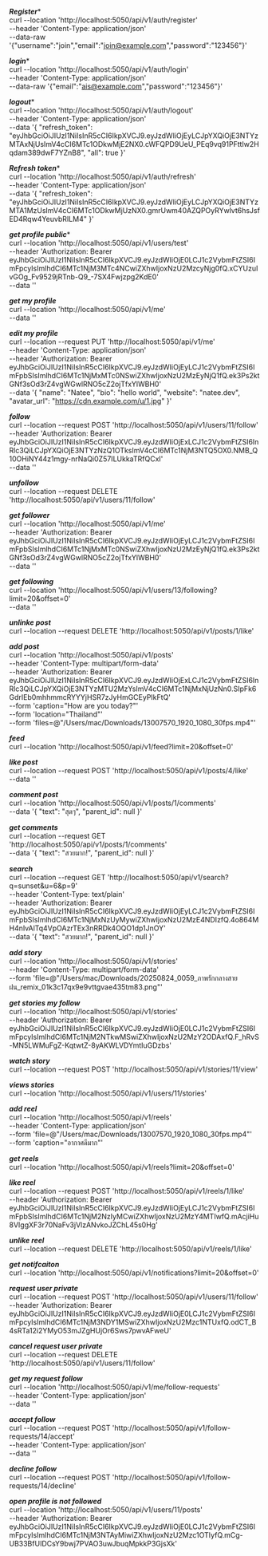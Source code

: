 
***Register**** <br>
curl --location 'http://localhost:5050/api/v1/auth/register' \
--header 'Content-Type: application/json' \
--data-raw '{"username":"join","email":"join@example.com","password":"123456"}'

***login****<br>
curl --location 'http://localhost:5050/api/v1/auth/login' \
--header 'Content-Type: application/json' \
--data-raw '{"email":"ais@example.com","password":"123456"}'

***logout****<br>
curl --location 'http://localhost:5050/api/v1/auth/logout' \
--header 'Content-Type: application/json' \
--data '{
  "refresh_token": "eyJhbGciOiJIUzI1NiIsInR5cCI6IkpXVCJ9.eyJzdWIiOjEyLCJpYXQiOjE3NTYzMTAxNjUsImV4cCI6MTc1ODkwMjE2NX0.cWFQPD9UeU_PEq9vq91PFttIw2Hqdam389dwF7YZnB8",
  "all": true
}'

***Refresh token****<br>
curl --location 'http://localhost:5050/api/v1/auth/refresh' \
--header 'Content-Type: application/json' \
--data '{
    "refresh_token": "eyJhbGciOiJIUzI1NiIsInR5cCI6IkpXVCJ9.eyJzdWIiOjEyLCJpYXQiOjE3NTYzMTA1MzUsImV4cCI6MTc1ODkwMjUzNX0.gmrUwm40AZQPOyRYwlvt6hsJsfED4Rqw4YeuvbRILM4"
}'

***get profile public****<br>
curl --location 'http://localhost:5050/api/v1/users/test' \
--header 'Authorization: Bearer eyJhbGciOiJIUzI1NiIsInR5cCI6IkpXVCJ9.eyJzdWIiOjE0LCJ1c2VybmFtZSI6ImFpcyIsImlhdCI6MTc1NjM3MTc4NCwiZXhwIjoxNzU2MzcyNjg0fQ.xCYUzuIvGOg_Fv9529jRTnb-Q9_-7SX4Fwjzpg2KdE0' \
--data ''


***get my profile***<br>
curl --location 'http://localhost:5050/api/v1/me' \
--data ''

***edit my profile***<br>
curl --location --request PUT 'http://localhost:5050/api/v1/me' \
--header 'Content-Type: application/json' \
--header 'Authorization: Bearer eyJhbGciOiJIUzI1NiIsInR5cCI6IkpXVCJ9.eyJzdWIiOjEyLCJ1c2VybmFtZSI6ImFpbSIsImlhdCI6MTc1NjMxMTc0NSwiZXhwIjoxNzU2MzEyNjQ1fQ.ek3Ps2ktGNf3sOd3rZ4vgWGwlRNO5cZ2ojTfxYlWBH0' \
--data '{
  "name": "Natee",
  "bio": "hello world",
  "website": "natee.dev",
  "avatar_url": "https://cdn.example.com/u/1.jpg"
}'

***follow***<br>
curl --location --request POST 'http://localhost:5050/api/v1/users/11/follow' \
--header 'Authorization: Bearer eyJhbGciOiJIUzI1NiIsInR5cCI6IkpXVCJ9.eyJzdWIiOjExLCJ1c2VybmFtZSI6InRlc3QiLCJpYXQiOjE3NTYzNzQ1OTksImV4cCI6MTc1NjM3NTQ5OX0.NMB_Q10OHiNY44z1mgy-nrNaQi0Z57ILUkkaTRfQCxI' \
--data ''

***unfollow***<br>
curl --location --request DELETE 'http://localhost:5050/api/v1/users/11/follow'

***get follower***<br>
curl --location 'http://localhost:5050/api/v1/me' \
--header 'Authorization: Bearer eyJhbGciOiJIUzI1NiIsInR5cCI6IkpXVCJ9.eyJzdWIiOjEyLCJ1c2VybmFtZSI6ImFpbSIsImlhdCI6MTc1NjMxMTc0NSwiZXhwIjoxNzU2MzEyNjQ1fQ.ek3Ps2ktGNf3sOd3rZ4vgWGwlRNO5cZ2ojTfxYlWBH0' \
--data ''


***get following***<br>
curl --location 'http://localhost:5050/api/v1/users/13/following?limit=20&offset=0' \
--data ''


***unlinke post***<br>
curl --location --request DELETE 'http://localhost:5050/api/v1/posts/1/like'

***add post***<br>
curl --location 'http://localhost:5050/api/v1/posts' \
--header 'Content-Type: multipart/form-data' \
--header 'Authorization: Bearer eyJhbGciOiJIUzI1NiIsInR5cCI6IkpXVCJ9.eyJzdWIiOjExLCJ1c2VybmFtZSI6InRlc3QiLCJpYXQiOjE3NTYzMTU2MzYsImV4cCI6MTc1NjMxNjUzNn0.SIpFk6GdrIEb0mhhmmcRYYYjHSR7zJyHmGCEyPIkFtQ' \
--form 'caption="How are you today?"' \
--form 'location="Thailand"' \
--form 'files=@"/Users/mac/Downloads/13007570_1920_1080_30fps.mp4"'


***feed***<br>
curl --location 'http://localhost:5050/api/v1/feed?limit=20&offset=0'

***like post***<br>
curl --location --request POST 'http://localhost:5050/api/v1/posts/4/like' \
--data ''


***comment post***<br>
curl --location 'http://localhost:5050/api/v1/posts/1/comments' \
--data '{
  "text": "สุดๆ",
  "parent_id": null
}'


***get comments***<br>
curl --location --request GET 'http://localhost:5050/api/v1/posts/1/comments' \
--data '{
  "text": "สวยมาก!",
  "parent_id": null
}'

***search***<br>
curl --location --request GET 'http://localhost:5050/api/v1/search?q=sunset&u=6&p=9' \
--header 'Content-Type: text/plain' \
--header 'Authorization: Bearer eyJhbGciOiJIUzI1NiIsInR5cCI6IkpXVCJ9.eyJzdWIiOjEyLCJ1c2VybmFtZSI6ImFpbSIsImlhdCI6MTc1NjMxNzUyMywiZXhwIjoxNzU2MzE4NDIzfQ.4o864MH4nIvAlTq4VpOAzrTEx3nRRDk4OQO1dp1JnOY' \
--data '{
  "text": "สวยมาก!",
  "parent_id": null
}'


***add story***<br>
curl --location 'http://localhost:5050/api/v1/stories' \
--header 'Content-Type: multipart/form-data' \
--form 'file=@"/Users/mac/Downloads/20250824_0059_ภาพรักกลางสายฝน_remix_01k3c17qx9e9vttgvae435tm83.png"'

***get stories my follow***<br>
curl --location 'http://localhost:5050/api/v1/stories' \
--header 'Authorization: Bearer eyJhbGciOiJIUzI1NiIsInR5cCI6IkpXVCJ9.eyJzdWIiOjE0LCJ1c2VybmFtZSI6ImFpcyIsImlhdCI6MTc1NjM2NTkwMSwiZXhwIjoxNzU2MzY2ODAxfQ.F_hRvS-MN5LWMuFgZ-KqtwtZ-8yAKWLVDYmtIuGDzbs'


***watch story***<br>
curl --location --request POST 'http://localhost:5050/api/v1/stories/11/view'


***views stories***<br>
curl --location 'http://localhost:5050/api/v1/users/11/stories'



***add reel***<br>
curl --location 'http://localhost:5050/api/v1/reels' \
--header 'Content-Type: application/json' \
--form 'file=@"/Users/mac/Downloads/13007570_1920_1080_30fps.mp4"' \
--form 'caption="อากาศดีมาก"'

***get reels***<br>
curl --location 'http://localhost:5050/api/v1/reels?limit=20&offset=0'


***like reel***<br>
curl --location --request POST 'http://localhost:5050/api/v1/reels/1/like' \
--header 'Authorization: Bearer eyJhbGciOiJIUzI1NiIsInR5cCI6IkpXVCJ9.eyJzdWIiOjEyLCJ1c2VybmFtZSI6ImFpbSIsImlhdCI6MTc1NjM2NzIyMCwiZXhwIjoxNzU2MzY4MTIwfQ.mAcjiHu8VIggXF3r70NaFv3jVlzANvkoJZChL45s0Hg'


***unlike reel***<br>
curl --location --request DELETE 'http://localhost:5050/api/v1/reels/1/like'

***get notifcaiton***<br>
curl --location 'http://localhost:5050/api/v1/notifications?limit=20&offset=0'

***request user private***<br>
curl --location --request POST 'http://localhost:5050/api/v1/users/11/follow' \
--header 'Authorization: Bearer eyJhbGciOiJIUzI1NiIsInR5cCI6IkpXVCJ9.eyJzdWIiOjE0LCJ1c2VybmFtZSI6ImFpcyIsImlhdCI6MTc1NjM3NDY1MSwiZXhwIjoxNzU2Mzc1NTUxfQ.odCT_B4sRTa12i2YMyO53mJZgHUjOr6Sws7pwvAFweU'

***cancel request user private***<br>
curl --location --request DELETE 'http://localhost:5050/api/v1/users/11/follow'

***get my request follow***<br>
curl --location 'http://localhost:5050/api/v1/me/follow-requests' \
--header 'Content-Type: application/json' \
--data ''


***accept follow***<br>
curl --location --request POST 'http://localhost:5050/api/v1/follow-requests/14/accept' \
--header 'Content-Type: application/json' \
--data ''


***decline follow***<br>
curl --location --request POST 'http://localhost:5050/api/v1/follow-requests/14/decline'

***open profile is not followed***<br>
curl --location 'http://localhost:5050/api/v1/users/11/posts' \
--header 'Authorization: Bearer eyJhbGciOiJIUzI1NiIsInR5cCI6IkpXVCJ9.eyJzdWIiOjE0LCJ1c2VybmFtZSI6ImFpcyIsImlhdCI6MTc1NjM3NTAyMiwiZXhwIjoxNzU2Mzc1OTIyfQ.mCg-UB33BfUIDCsY9bwj7PVAO3uwJbuqMpkkP3GjsXk'
